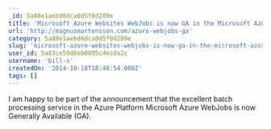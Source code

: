 ```yaml
---
_id: 5a88e1aebd6dca0d5f0d289e
title: 'Microsoft Azure Websites WebJobs is now GA in the Microsoft Azure Platform'
url: 'http://magnusmartensson.com/azure-webjobs-ga'
category: 5a88e1aebd6dca0d5f0d289e
slug: 'microsoft-azure-websites-webjobs-is-now-ga-in-the-microsoft-azure-platform'
user_id: 5a83ce59d6eb0005c4ecda2c
username: 'bill-s'
createdOn: '2014-10-18T18:48:54.000Z'
tags: []
---
```


I am happy to be part of the announcement that the excellent batch processing service in the Azure Platform Microsoft Azure WebJobs is now Generally Available (GA).
